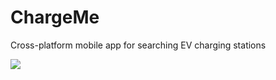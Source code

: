 # ChargeMe
Cross-platform mobile app for searching EV charging stations

![](https://storage.yandexcloud.net/mytemp/chargemeScreenshot.png)
